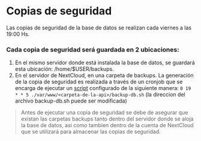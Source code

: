 # Copias de seguridad
Las copias de seguridad de la base de datos se realizan cada viernes a las 19:00 Hs.

### Cada copia de seguridad será guardada en 2 ubicaciones:
1. En el mismo servidor donde está instalada la base de datos, se guardará esta ubicación: /home/$USER/backups. 
2. En el servidor de NextCloud, en una carpeta de backups.
La generación de la copia de seguridad es realizada a través de un cronjob que se encarga de ejecutar un [script](https://github.com/dvelazquezl/memos-api/blob/main/backup-db.sh) configurado de la siguiente manera: `0 19 * * 5 ./var/www/<carpeta-de-la-api>/backup-db.sh` (la direccion del archivo backup-db.sh puede ser modificada)

> Antes de ejecutar una copia de seguridad se debe de asegurar que existan las carpetas backups tanto dentro del servidor donde se aloja la base de datos, asi como tambien dentro de la cuenta de NextCloud que se utilizará para almacenar las copias de seguridad.
